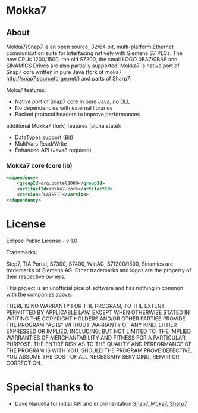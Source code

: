 # Mokka7

## About
Mokka7/Snap7 is an open source, 32/64 bit, multi-platform Ethernet communication suite for interfacing natively with Siemens S7 PLCs. The new CPUs 1200/1500, the old S7200, the small LOGO 0BA7/0BA8 and SINAMICS Drives are also partially supported.
Mokka7 is native port of Snap7 core written in pure Java (fork of moka7 http://snap7.sourceforge.net/) and parts of Sharp7.

Moka7 features:
* Native port of Snap7 core in pure Java, no DLL
* No dependencies with external libraries
* Packed protocol headers to improve performances

additional Mokka7 (fork) features (alpha state):
* DataTypes support (Bit)
* MultiVars Read/Write
* Enhanced API (Java8 required)

### Mokka7 core (core lib)
```xml
<dependency>
    <groupId>org.comtel2000</groupId>
    <artifactId>mokka7-core</artifactId>
    <version>[LATEST]</version>
</dependency>
```
# License
Eclipse Public License - v 1.0

Trademarks:

Step7, TIA Portal, S7300, S7400, WinAC, S71200/1500, Sinamics are trademarks of Siemens AG. Other trademarks and logos are the property of their respective owners.

This project is an unofficial pice of software and has nothing in common with the companies above.

THERE IS NO WARRANTY FOR THE PROGRAM, TO THE EXTENT PERMITTED BY APPLICABLE LAW. EXCEPT WHEN OTHERWISE STATED IN WRITING THE COPYRIGHT HOLDERS AND/OR OTHER PARTIES PROVIDE THE PROGRAM "AS IS" WITHOUT WARRANTY OF ANY KIND, EITHER EXPRESSED OR IMPLIED, INCLUDING, BUT NOT LIMITED TO, THE IMPLIED WARRANTIES OF MERCHANTABILITY AND FITNESS FOR A PARTICULAR PURPOSE. THE ENTIRE RISK AS TO THE QUALITY AND PERFORMANCE OF THE PROGRAM IS WITH YOU. SHOULD THE PROGRAM PROVE DEFECTIVE, YOU ASSUME THE COST OF ALL NECESSARY SERVICING, REPAIR OR CORRECTION.

# Special thanks to
* Dave Nardella for initial API and implementation [Snap7, Moka7, Sharp7](http://snap7.sourceforge.net)
